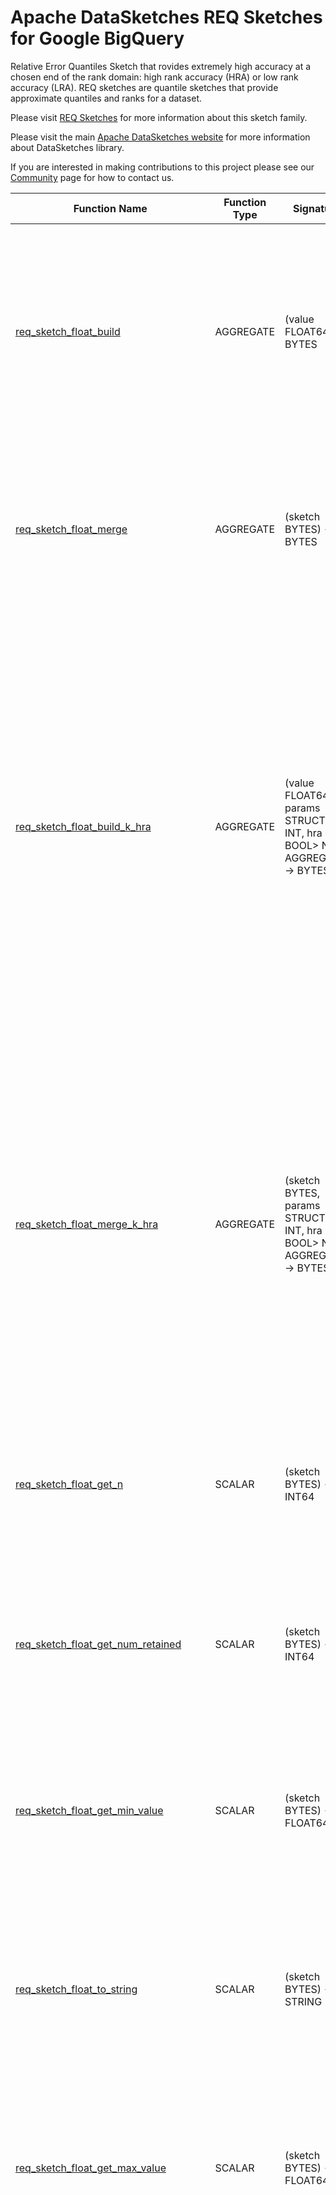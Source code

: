 <!--
    Licensed to the Apache Software Foundation (ASF) under one
    or more contributor license agreements.  See the NOTICE file
    distributed with this work for additional information
    regarding copyright ownership.  The ASF licenses this file
    to you under the Apache License, Version 2.0 (the
    "License"); you may not use this file except in compliance
    with the License.  You may obtain a copy of the License at

      http://www.apache.org/licenses/LICENSE-2.0

    Unless required by applicable law or agreed to in writing,
    software distributed under the License is distributed on an
    "AS IS" BASIS, WITHOUT WARRANTIES OR CONDITIONS OF ANY
    KIND, either express or implied.  See the License for the
    specific language governing permissions and limitations
    under the License.
-->

# Apache DataSketches REQ Sketches for Google BigQuery

Relative Error Quantiles Sketch that rovides extremely high accuracy
at a chosen end of the rank domain: high rank accuracy (HRA) or low
rank accuracy (LRA).
REQ sketches are quantile sketches that provide approximate quantiles
and ranks for a dataset.

Please visit 
[REQ Sketches](https://datasketches.apache.org/docs/REQ/ReqSketch.html) 
for more information about this sketch family.

Please visit the main 
[Apache DataSketches website](https://datasketches.apache.org) 
for more information about DataSketches library.

If you are interested in making contributions to this project please see our 
[Community](https://datasketches.apache.org/docs/Community/) 
page for how to contact us.

| Function Name | Function Type | Signature | Description |
|---|---|---|---|
| [req_sketch_float_build](../req/sqlx/req_sketch_float_build.sqlx) | AGGREGATE | (value FLOAT64) -> BYTES | Creates a sketch that represents the distribution of the given column.<br><br>Param value: the column of FLOAT64 values.<br>Defaults: k = 12, hra = true.<br>Returns: a serialized REQ Sketch as BYTES. |
| [req_sketch_float_merge](../req/sqlx/req_sketch_float_merge.sqlx) | AGGREGATE | (sketch BYTES) -> BYTES | Merges sketches from the given column.<br><br>Param sketch: the column of sketches.<br>Defaults: k = 12, hra = true.<br>Returns: a serialized REQ sketch as BYTES. |
| [req_sketch_float_build_k_hra](../req/sqlx/req_sketch_float_build_k_hra.sqlx) | AGGREGATE | (value FLOAT64, params STRUCT<k INT, hra BOOL> NOT AGGREGATE) -> BYTES | Creates a sketch that represents the distribution of the given column.<br><br>Param value: the column of FLOAT64 values.<br>Param k: the sketch accuracy/size parameter as an even INT in the range \[4, 65534\].<br>Param hra: if true, the high ranks are prioritized for better accuracy. Otherwise the low ranks are prioritized for better accuracy.<br>Returns: a serialized REQ Sketch as BYTES. |
| [req_sketch_float_merge_k_hra](../req/sqlx/req_sketch_float_merge_k_hra.sqlx) | AGGREGATE | (sketch BYTES, params STRUCT<k INT, hra BOOL> NOT AGGREGATE) -> BYTES | Merges sketches from the given column.<br><br>Param sketch: the column of values.<br>Param k: the sketch accuracy/size parameter as an even INT in the range \[4, 65534\].<br>Param hra: if true, the high ranks are prioritized for better accuracy. Otherwise the low ranks are prioritized for better accuracy.<br>Returns: a serialized REQ sketch as BYTES. |
| [req_sketch_float_get_n](../req/sqlx/req_sketch_float_get_n.sqlx) | SCALAR | (sketch BYTES) -> INT64 | Returns the length of the input stream.<br><br>Param sketch: the given sketch as BYTES.<br>Returns: stream length as INT64 |
| [req_sketch_float_get_num_retained](../req/sqlx/req_sketch_float_get_num_retained.sqlx) | SCALAR | (sketch BYTES) -> INT64 | Returns the number of retained items \(samples\) in the sketch.<br><br>Param sketch: the given sketch as BYTES.<br>Returns: number of retained items as INT64 |
| [req_sketch_float_get_min_value](../req/sqlx/req_sketch_float_get_min_value.sqlx) | SCALAR | (sketch BYTES) -> FLOAT64 | Returns the minimum value of the input stream.<br><br>Param sketch: the given sketch as BYTES.<br>Returns: min value as FLOAT64 |
| [req_sketch_float_to_string](../req/sqlx/req_sketch_float_to_string.sqlx) | SCALAR | (sketch BYTES) -> STRING | Returns a summary string that represents the state of the given sketch.<br><br>Param sketch: the given sketch as BYTES.<br>Returns: a string that represents the state of the given sketch. |
| [req_sketch_float_get_max_value](../req/sqlx/req_sketch_float_get_max_value.sqlx) | SCALAR | (sketch BYTES) -> FLOAT64 | Returns the maximum value of the input stream.<br><br>Param sketch: the given sketch as BYTES.<br>Returns: max value as FLOAT64 |
| [req_sketch_float_get_cdf](../req/sqlx/req_sketch_float_get_cdf.sqlx) | SCALAR | (sketch BYTES, split_points ARRAY<FLOAT64>, inclusive BOOL) -> ARRAY<FLOAT64> | Returns an approximation to the Cumulative Distribution Function \(CDF\) <br>of the input stream as an array of cumulative probabilities defined by the given split\_points.<br><br>Param sketch: the given sketch as BYTES.<br><br>Param split\_points: an array of M unique, monotonically increasing values<br>  \(of the same type as the input values to the sketch\)<br>  that divide the input value domain into M\+1 overlapping intervals.<br>  <br>  The start of each interval is below the lowest input value retained by the sketch<br>  \(corresponding to a zero rank or zero probability\).<br>  <br>  The end of each interval is the associated split\-point except for the top interval<br>  where the end is the maximum input value of the stream.<br><br>Param inclusive: if true and the upper boundary of an interval equals a value retained by the sketch, the interval will include that value. <br>  If the lower boundary of an interval equals a value retained by the sketch, the interval will exclude that value.<br><br>  If false and the upper boundary of an interval equals a value retained by the sketch, the interval will exclude that value. <br>  If the lower boundary of an interval equals a value retained by the sketch, the interval will include that value.<br><br>Returns: the CDF as a monotonically increasing FLOAT64 array of M\+1 cumulative probablities on the interval \[0.0, 1.0\].<br>  The top\-most probability of the returned array is always 1.0. |
| [req_sketch_float_get_rank_lower_bound](../req/sqlx/req_sketch_float_get_rank_lower_bound.sqlx) | SCALAR | (sketch BYTES, rank FLOAT64, num_std_dev BYTEINT) -> FLOAT64 | Returns an approximate lower bound of the given normalized rank.<br>Param sketch: the given sketch as BYTES.<br>Param rank: the given rank, a value between 0 and 1.0.<br>Param num\_std\_dev: The returned bounds will be based on the statistical confidence interval determined by the given number of standard deviations<br>  from the returned estimate. This number may be one of {1,2,3}, where 1 represents 68% confidence, 2 represents 95% confidence and 3 represents 99.7% confidence.<br>Returns: an approximate lower bound rank. |
| [req_sketch_float_get_pmf](../req/sqlx/req_sketch_float_get_pmf.sqlx) | SCALAR | (sketch BYTES, split_points ARRAY<FLOAT64>, inclusive BOOL) -> ARRAY<FLOAT64> | Returns an approximation to the Probability Mass Function \(PMF\)<br>of the input stream as an array of probability masses defined by the given split\_points.<br><br>Param sketch: the given sketch as BYTES.<br><br>Param split\_points: an array of M unique, monotonically increasing values <br>  \(of the same type as the input values\)<br>  that divide the input value domain into M\+1 non\-overlapping intervals.<br>  <br>  Each interval except for the end intervals starts with a split\-point and ends with the next split\-point in sequence.<br><br>  The first interval starts below the minimum value of the stream \(corresponding to a zero rank or zero probability\), <br>  and ends with the first split\-point<br><br>  The last \(m\+1\)th interval starts with the last split\-point <br>  and ends above the maximum value of the stream \(corresponding to a rank or probability of 1.0\).<br><br>Param inclusive: if true and the upper boundary of an interval equals a value retained by the sketch, the interval will include that value. <br>  If the lower boundary of an interval equals a value retained by the sketch, the interval will exclude that value.<br><br>  If false and the upper boundary of an interval equals a value retained by the sketch, the interval will exclude that value. <br>  If the lower boundary of an interval equals a value retained by the sketch, the interval will include that value.<br><br>Returns: the PMF as a FLOAT64 array of M\+1 probability masses on the interval \[0.0, 1.0\].<br>  The sum of the probability masses of all \(m\+1\) intervals is 1.0. |
| [req_sketch_float_get_quantile](../req/sqlx/req_sketch_float_get_quantile.sqlx) | SCALAR | (sketch BYTES, rank FLOAT64, inclusive BOOL) -> FLOAT64 | Returns a value from the sketch that is the best approximation to a value from the original stream with the given rank.<br><br>Param sketch: the given sketch in serialized form.<br>Param rank: rank of a value in the hypothetical sorted stream.<br>Param inclusive: if true, the given rank is considered inclusive \(includes weight of a value\)<br>Returns: an approximate quantile associated with the given rank. |
| [req_sketch_float_get_rank_upper_bound](../req/sqlx/req_sketch_float_get_rank_upper_bound.sqlx) | SCALAR | (sketch BYTES, rank FLOAT64, num_std_dev BYTEINT) -> FLOAT64 | Returns an approximate upper bound of the given normalized rank.<br>Param sketch: the given sketch as BYTES.<br>Param rank: the given rank, a value between 0 and 1.0.<br>Param num\_std\_dev: The returned bounds will be based on the statistical confidence interval determined by the given number of standard deviations<br>  from the returned estimate. This number may be one of {1,2,3}, where 1 represents 68% confidence, 2 represents 95% confidence and 3 represents 99.7% confidence.<br>Returns: an approximate upper bound rank. |
| [req_sketch_float_get_rank](../req/sqlx/req_sketch_float_get_rank.sqlx) | SCALAR | (sketch BYTES, value FLOAT64, inclusive BOOL) -> FLOAT64 | Returns an approximation to the normalized rank, on the interval \[0.0, 1.0\], of the given value.<br><br>Param sketch: the given sketch in serialized form.<br>Param value: value to be ranked.<br>Param inclusive: if true the weight of the given value is included into the rank.<br>Returns: an approximate rank of the given value. |

**Examples:**

```sql

# using defaults

create or replace table `$BQ_DATASET`.req_sketch(sketch bytes);

insert into `$BQ_DATASET`.req_sketch
(select `$BQ_DATASET`.req_sketch_float_build(value) from unnest([1,2,3,4,5,6,7,8,9,10]) as value);

insert into `$BQ_DATASET`.req_sketch
(select `$BQ_DATASET`.req_sketch_float_build(value) from unnest([11,12,13,14,15,16,17,18,19,20]) as value);

select `$BQ_DATASET`.req_sketch_float_to_string(`$BQ_DATASET`.req_sketch_float_merge(sketch)) from `$BQ_DATASET`.req_sketch;

# expected 0.5
select `$BQ_DATASET`.req_sketch_float_get_rank(`$BQ_DATASET`.req_sketch_float_merge(sketch), 10, true) from `$BQ_DATASET`.req_sketch;

# expected 10
select `$BQ_DATASET`.req_sketch_float_get_quantile(`$BQ_DATASET`.req_sketch_float_merge(sketch), 0.5, true) from `$BQ_DATASET`.req_sketch;

# expected 0.5, 0.5
select `$BQ_DATASET`.req_sketch_float_get_pmf(`$BQ_DATASET`.req_sketch_float_merge(sketch), [10.0], true) from `$BQ_DATASET`.req_sketch;

# expected 0.5, 1
select `$BQ_DATASET`.req_sketch_float_get_cdf(`$BQ_DATASET`.req_sketch_float_merge(sketch), [10.0], true) from `$BQ_DATASET`.req_sketch;

# expected 1
select `$BQ_DATASET`.req_sketch_float_get_min_value(`$BQ_DATASET`.req_sketch_float_merge(sketch)) from `$BQ_DATASET`.req_sketch;

# expected 20
select `$BQ_DATASET`.req_sketch_float_get_max_value(`$BQ_DATASET`.req_sketch_float_merge(sketch)) from `$BQ_DATASET`.req_sketch;

# expected 20
select `$BQ_DATASET`.req_sketch_float_get_n(`$BQ_DATASET`.req_sketch_float_merge(sketch)) from `$BQ_DATASET`.req_sketch;

# expected 20
select `$BQ_DATASET`.req_sketch_float_get_num_retained(`$BQ_DATASET`.req_sketch_float_merge(sketch)) from `$BQ_DATASET`.req_sketch;

drop table `$BQ_DATASET`.req_sketch;

# using full signatures

create or replace table `$BQ_DATASET`.req_sketch(sketch bytes);

insert into `$BQ_DATASET`.req_sketch
(select `$BQ_DATASET`.req_sketch_float_build_k_hra(value, struct<int, bool>(10, false)) from unnest([1,2,3,4,5,6,7,8,9,10]) as value);

insert into `$BQ_DATASET`.req_sketch
(select `$BQ_DATASET`.req_sketch_float_build_k_hra(value, struct<int, bool>(10, false)) from unnest([11,12,13,14,15,16,17,18,19,20]) as value);

select `$BQ_DATASET`.req_sketch_float_to_string(`$BQ_DATASET`.req_sketch_float_merge_k_hra(sketch, struct<int, bool>(10, false))) from `$BQ_DATASET`.req_sketch;

drop table `$BQ_DATASET`.req_sketch;
```
